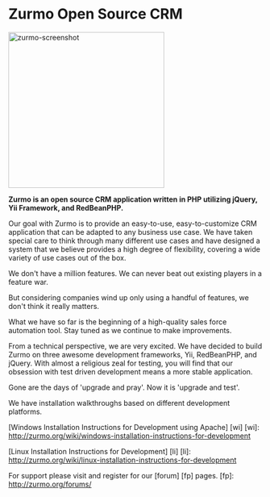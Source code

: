 # Zurmo Open Source CRM

<img height="309" src="http://zurmo.org/wp-content/uploads/2011/08/ScreenFINAL2.jpg" alt="zurmo-screenshot" title="zurmo-screenshot">

**Zurmo is an open source CRM  application written in PHP utilizing jQuery, Yii Framework, and RedBeanPHP.**

Our goal with Zurmo is to provide  an easy-to-use, easy-to-customize CRM application that can be adapted
to any  business use case. 
We have taken special care to think through many different use cases and have
designed a system that we believe provides a high degree of flexibility, covering a wide variety of use
cases out of the box.

We don't have a million features. We can never beat out existing players in a feature war.

But considering companies wind up only using a handful of features, we don't think it really  matters.

What we have so far is the beginning of a high-quality sales force  automation tool.
Stay tuned as we continue to make improvements.

From a technical perspective, we  are very excited. We have decided to build Zurmo on three awesome
development  frameworks, Yii, RedBeanPHP, and jQuery.
With almost a religious zeal for  testing,
you will find that our obsession with test driven development means a  more stable application.

Gone are the days of 'upgrade and pray'. Now it is  'upgrade and test'.

We have installation walkthroughs based on different development  platforms.

[Windows  Installation Instructions for Development using Apache] [wi]
[wi]: http://zurmo.org/wiki/windows-installation-instructions-for-development

[Linux  Installation Instructions for Development] [li]
[li]: http://zurmo.org/wiki/linux-installation-instructions-for-development
 
For support please visit and register for our [forum] [fp] pages.
[fp]: http://zurmo.org/forums/

